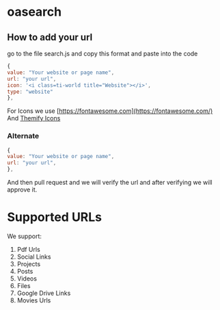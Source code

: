 # oasearch

## How to add your url

go to the file search.js and copy this format and paste into the code

```js
{
value: "Your website or page name",
url: "your url",
icon: '<i class=ti-world title="Website"></i>',
type: "website"
},
```
For Icons we use [https://fontawesome.com](https://fontawesome.com/) And [Themify Icons](https://themify.me/)


### Alternate

```js
{
value: "Your website or page name",
url: "your url",
},
```

And then pull request and we will verify the url and after verifying we will approve it.


# Supported URLs

We support:

1) Pdf Urls
2) Social Links
3) Projects
4) Posts
5) Videos
6) Files
7) Google Drive Links
8) Movies Urls
